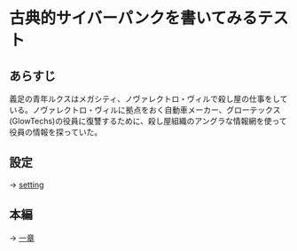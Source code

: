 # 古典的サイバーパンクを書いてみるテスト

## あらすじ

義足の青年ルクスはメガシティ、ノヴァレクトロ・ヴィルで殺し屋の仕事をしている。ノヴァレクトロ・ヴィルに拠点をおく自動車メーカー、グローテックス (GlowTechs)の役員に復讐するために、殺し屋組織のアングラな情報網を使って役員の情報を探っていた。

## 設定

-> [setting](../Novalectro/setting.md)

## 本編

-> [一章](../Novalectro/main01.md)
